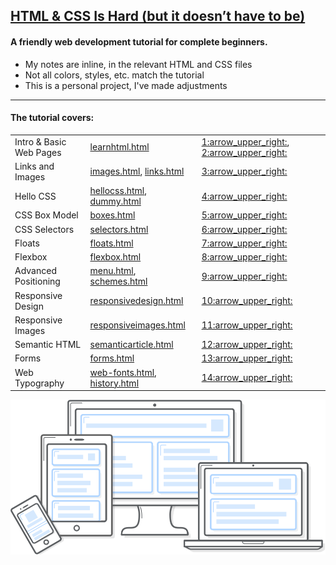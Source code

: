 <h2><a href="https://www.internetingishard.com/html-and-css/">HTML & CSS Is Hard (but it doesn’t have to be)</a></h2>
<h4>A friendly web development tutorial for complete beginners.</h4>

<ul>
  <li>My notes are inline, in the relevant HTML and CSS files</li>
  <li>Not all colors, styles, etc. match the tutorial</li>
  <li>This is a personal project, I've made adjustments</li>
 </ul>
 
---
<h4>The tutorial covers:</h4>
<table>
  <tr>
    <td>Intro & Basic Web Pages</td>
    <td><a href="https://htmlpreview.github.io/?https://github.com/DaveFriedman/Learn-HTML-and-CSS/blob/master/01-02%20Intro%20&%20Basic%20Web%20Pages/learnhtml.html">learnhtml.html</td>
    <td><a href="https://www.internetingishard.com/html-and-css/introduction/" target="_blank">1:arrow_upper_right:</a>,
      <a href="https://www.internetingishard.com/html-and-css/basic-web-pages/" target="_blank">2:arrow_upper_right:</a></td>
  </tr>
  <tr>
    <td>Links and Images</td>
    <td><a href="https://htmlpreview.github.io/?https://github.com/DaveFriedman/Learn-HTML-and-CSS/blob/master/03%20Links%20and%20Images/images.html">images.html</a>, 
      <a href="https://htmlpreview.github.io/?https://github.com/DaveFriedman/Learn-HTML-and-CSS/blob/master/03%20Links%20and%20Images/links.html">links.html</a></td>
    <td><a href="https://www.internetingishard.com/html-and-css/links-and-images/" target="_blank">3:arrow_upper_right:</a></td>
  </tr>
  <tr>
    <td>Hello CSS</td>
    <td><a href="https://htmlpreview.github.io/?https://github.com/DaveFriedman/Learn-HTML-and-CSS/blob/master/04%20Hello%20CSS/hellocss.html">hellocss.html</a>, 
      <a href="https://htmlpreview.github.io/?https://github.com/DaveFriedman/Learn-HTML-and-CSS/blob/master/04%20Hello%20CSS/dummy.html">dummy.html</a></td>
    <td><a href="https://www.internetingishard.com/html-and-css/hello-css/" target="_blank">4:arrow_upper_right:</a></td>
  </tr>
  <tr>
    <td>CSS Box Model</td>
    <td><a href="https://htmlpreview.github.io/?https://github.com/DaveFriedman/Learn-HTML-and-CSS/blob/master/05%20CSS%20Box%20Model/boxes.html">boxes.html</a></td>
    <td><a href="https://www.internetingishard.com/html-and-css/css-box-model/" target="_blank">5:arrow_upper_right:</a></td>
  </tr>
  <tr>
    <td>CSS Selectors</td>
    <td><a href="https://htmlpreview.github.io/?https://github.com/DaveFriedman/Learn-HTML-and-CSS/blob/master/06%20CSS%20Selectors/selectors.html">selectors.html</a></td>
    <td><a href="https://www.internetingishard.com/html-and-css/css-selectors/" target="_blank">6:arrow_upper_right:</a></td>
  </tr>
  <tr>
    <td>Floats</td>
    <td><a href="https://htmlpreview.github.io/?https://github.com/DaveFriedman/Learn-HTML-and-CSS/blob/master/07%20Floats/floats.html">floats.html</a></td>
    <td><a href="https://www.internetingishard.com/html-and-css/floats/" target="_blank">7:arrow_upper_right:</a></td>
  </tr>
  <tr>
    <td>Flexbox</td>    
    <td><a href="https://htmlpreview.github.io/?https://github.com/DaveFriedman/Learn-HTML-and-CSS/blob/master/08%20Flexbox/flexbox.html">flexbox.html</a></td>
    <td><a href="https://www.internetingishard.com/html-and-css/flexbox/" target="_blank">8:arrow_upper_right:</a></td>
  </tr>
  <tr>
    <td>Advanced Positioning</td>    
    <td><a href="https://htmlpreview.github.io/?https://github.com/DaveFriedman/Learn-HTML-and-CSS/blob/master/09%20Advanced%20Positioning/menu.html">menu.html</a>,
    <a href="https://htmlpreview.github.io/?https://github.com/DaveFriedman/Learn-HTML-and-CSS/blob/master/09%20Advanced%20Positioning/schemes.html">schemes.html</a></td>
    <td><a href="https://www.internetingishard.com/html-and-css/advanced-positioning/" target="_blank">9:arrow_upper_right:</a></td>
  </tr>
  <tr>
    <td>Responsive Design</td>    
    <td><a href="https://htmlpreview.github.io/?https://github.com/DaveFriedman/Learn-HTML-and-CSS/blob/master/10%20Responsive%20Design/responsivedesign.html">responsivedesign.html</a></td>
    <td><a href="https://www.internetingishard.com/html-and-css/responsive-design/" target="_blank">10:arrow_upper_right:</a></td>
    </tr>
  <tr>
    <td>Responsive Images</td>
    <td><a href="https://htmlpreview.github.io/?https://github.com/DaveFriedman/Learn-HTML-and-CSS/blob/master/11%20Responsive%20Images/responsiveimages.html">responsiveimages.html</a></td>
    <td><a href="https://www.internetingishard.com/html-and-css/responsive-images/" target="_blank">11:arrow_upper_right:</a></td>
  </tr>
  <tr>
    <td>Semantic HTML</td>    
    <td><a href="https://htmlpreview.github.io/?https://github.com/DaveFriedman/Learn-HTML-and-CSS/blob/master/12%20Semantic%20HTML/semanticarticle.html">semanticarticle.html</a></td>
    <td><a href="https://www.internetingishard.com/html-and-css/semantic-html/" target="_blank">12:arrow_upper_right:</a></td>
  </tr>
  <tr>
    <td>Forms</td>    
    <td><a href="https://htmlpreview.github.io/?https://github.com/DaveFriedman/Learn-HTML-and-CSS/blob/master/13%20Forms/speakersubmission.html">forms.html</a></td>
    <td><a href="https://www.internetingishard.com/html-and-css/forms/" target="_blank">13:arrow_upper_right:</a></td>
  </tr>
  <tr>
    <td>Web Typography</td>    
    <td><a href="https://htmlpreview.github.io/?https://github.com/DaveFriedman/Learn-HTML-and-CSS/blob/master/14%20Web%20Typography/web-fonts.html">web-fonts.html</a>,
      <a href="https://htmlpreview.github.io/?https://github.com/DaveFriedman/Learn-HTML-and-CSS/blob/master/14%20Web%20Typography/history.html">history.html</a></td>
    <td><a href="https://www.internetingishard.com/html-and-css/web-typography/" target="_blank">14:arrow_upper_right:</a></td>
  </tr>  
  </table>

[![An illustration of devices that can browse the internet](https://raw.githubusercontent.com/DaveFriedman/Learn-HTML-and-CSS/master/11%20Responsive%20Images/images/illustration.svg "Some internet browsing devices. Webdev ain't that tough.")](https://github.com/DaveFriedman/Learn-HTML-and-CSS/tree/master/11%20Responsive%20Images) 
